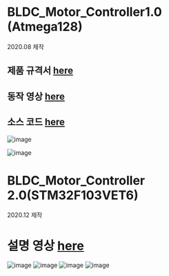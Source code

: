 # BLDC_Motor_Controller1.0 (Atmega128) 
2020.08 제작
## 제품 규격서 [here](https://github.com/engineerjkk/BLDC_Motor_Controller/blob/main/BLDC_Motor/JK%20MOTOR%201.0%20%EC%A0%9C%ED%92%88%EA%B7%9C%EA%B2%A9%EC%84%9C.pdf)    
## 동작 영상 [here](https://blog.naver.com/engineerjkk/222187851683)  
## 소스 코드 [here](https://github.com/engineerjkk/BLDC_Motor_Controller/blob/main/BLDCMOTOR.c)
![image](https://user-images.githubusercontent.com/76835313/114378652-e271c680-9bc2-11eb-941d-9432cc70106f.png)

![image](https://user-images.githubusercontent.com/76835313/114378613-d84fc800-9bc2-11eb-8b0d-220db2be9eeb.png)  

# BLDC_Motor_Controller 2.0(STM32F103VET6)  
2020.12 제작 
# 설명 영상 [here](https://blog.naver.com/engineerjkk/222187850240)
![image](https://user-images.githubusercontent.com/76835313/114379269-8eb3ad00-9bc3-11eb-934b-1d6a1c4272f6.png)
![image](https://user-images.githubusercontent.com/76835313/114378942-2f559d00-9bc3-11eb-878d-36cb76e33686.png)
![image](https://user-images.githubusercontent.com/76835313/114379084-58762d80-9bc3-11eb-884a-2613a58eef7f.png)
![image](https://user-images.githubusercontent.com/76835313/114378993-3ed4e600-9bc3-11eb-9c7b-e2073814e7f4.png)
